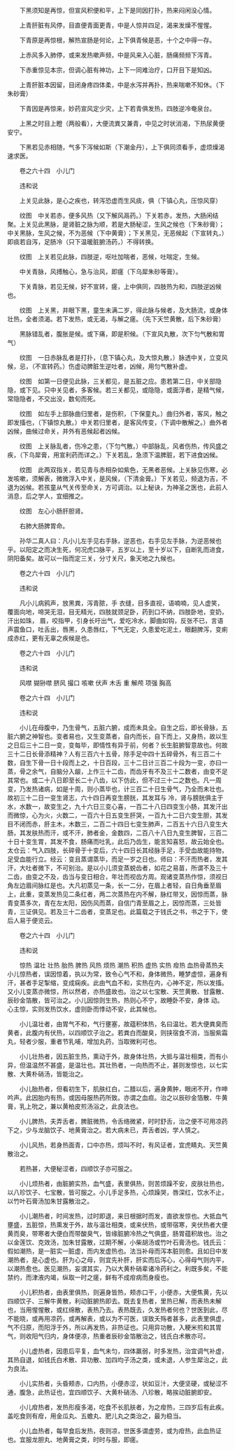<!-- { "loadSidebar": true } -->
　　下黑须知是再惊，但宣风积便和平，上下是同因打扑，热来闷闲没心情。

　　上青肝脏有风停，目直便青面更青，中是人惊并四足，渴来发燥不惺惺。

　　下青原是再惊根，解热宣肠是何论，上下俱青候是恶，十个之中得一存。

　　上赤风多入肺停，或来发热嗽声频，中是风来入心脏，肠痛频频下泻青。

　　下赤重惊见本宗，但调心脏有神功，上下一同难治疗，口开目下是知凶。

　　上青肝脏本因留，目闭身疼四体柔，中是水泻并再扑，热来喘嗽不知休。（下朱砂膏）

　　下青因是再惊来，妙药宣风定少灾，上下若青俱发热，四肢逆冷奄泉台。

　　上黑之时目上瞪（两般看），大便流粪又兼青，中见之时状消渴，下热尿黄便安宁。

　　下黑若见赤相随，气多下泻候如斯（下潮金丹），上下俱同须看手，虚烦燥渴速求医。

　　卷之六十四　小儿门

　　违和说

　　上关见此脉，是心之疾也，转泻恐虚而生风痰，俱（下镇心丸，压惊风穿）

　　纹图　中关若赤，便多风热（又下解风鬲药。）下关若赤，发热，大肠闲结聚。上关见此黑脉，是肾脏之脉为顺，若是大肠秘涩，生风之候也（下朱砂膏）；中关黑脉，生风之候，不为恶候（下中黄膏）；下关黑见，无恶候起（下宣转丸，）即痰若自泻，足肠冷（只下温暖脏腑汤药，）不得转换。

　　纹图　上关若见此脉，四肢逆，呕吐加喘者，恶候，吐喘定，生候。

　　中关青脉，风搏触心，急与治风，即瘥（下乌犀朱砂等膏）。

　　下关青脉，若见无候，好不宣转，瘥，上中俱同，四肢热为和，四肢逆凶候也。

　　纹图　上关黑，并眼下黑，童生未满二岁，得此脉与候者，及大肠流，或身体壮热，全者须渴。若下发热，或无渴，与解之瘥。（先下天竺黄散，后下朱砂膏）

　　黑脉错乱者，腹胀是候。或下痛，即是积候。（下宣风丸散，次下匀气散和胃气）

　　纹图　一日赤脉乱者是打扑，（息下镇心丸，及大惊丸散，）脉透中关，立变风候，忌，（不宣转药。）伤虚动脾脏生逆吐者，凶候，用匀气散补虚。

　　纹图　如第一日便见此脉，三关都见，是五脏之应。患若第二日，中关部隐隐，或下见。只中关见者，多客候。若三关都见，或隐隐，或面浮者，是精气候，常隐隐者，不交出没，数旬而死。

　　纹图　如左手上部脉曲归里者，是伤积，（下保童丸。）曲归外者，客风，触之即发搐也，（下镇惊丸散。）中关若归里者，是客风传变，（下调中散解之。）曲外者凶候，曲候过命关，并外有恶候起者凶候。

　　纹图　上关脉乱者，伤冷之患，（下匀气散。）中部脉乱，风者伤热，传风盛之疾，（下乌犀膏，用宣利药而详之。）下关若乱，急须下温脾脏，若下进食凶候。

　　纹图　此两双指关，若见青与赤相杂如紫色，无黑者恶候。上关脉见伤寒，必发咳嗽，须解表，微微浮入中关，是风候，（下清金膏。）下关若见，频退为吉，不退为凶候。若孩童从气关传至命关，方可调治。以上秘诀，为神圣之医也，此前人消息，后之学人，宜细推之。

　　纹图　左心小肠肝胆肾。

　　右肺大肠脾胃命。

　　孙华二真人曰：凡小儿左手见右手脉，逆恶也，右手见左手脉，为逆恶候也乎。以阳定之而决生死，何况虎口脉平，五岁以上，至十岁以下，自断乳而进食，阴阳备矣。故可以一指而定三关，分寸关尺，象天地之九候也。

　　卷之六十四　小儿门

　　违和说

　　凡小儿病鸦声，放黑粪，泻青脓，手 衣缝，目多直视，语喃喃，见人虚笑，覆面向地，啼哭无泪，目无精光，四肢就颈足卧，药到口不纳，四肢卧地，变奶，汗出如珠， 眉，咬指甲，引身长吁出气，爱吃冷水，脚曲如钩，反张不已，言语声震鱼口，吐舌出，唇黑，久患唇红，下气无定，久患爱吃泥土，眼翻脾泻，变痢成赤红，更有无辜之疾候是也。

　　卷之六十四　小儿门

　　违和说

　　风噤 猢狲噤 脐风 撮口 咳嗽 伏声 木舌 重 解颅 项强 胸高

　　卷之六十四　小儿门

　　违和说

　　小儿在母腹中，乃生骨气，五脏六腑，成而未具全。自生之后，即长骨脉，五脏六腑之神智也。变者易也，又生变蒸者，自内而长，自下而上，又身热，故以生之日后三十二日一变，变每毕，即情性有异于前，何者？长生脏腑智意故也。何故三十二日长骨添精神？人有三百六十五骨，除手足中四十五碎骨外，有三百二十数，自生下骨一日十段而上之，十日百段，三十二日计三百二十段为一变，亦曰一蒸，骨之余气，自脑分入龈，上作三十二齿，而齿牙有不及三十二数者，由变不足其常也。或二十八日即至长二十八齿，以下仿此，但不过三十二之数也。凡一周变，乃发热诸病，如是十周，则小蒸毕也，计三百二十日生骨气，乃全而未壮也。故初三十二日一变生肾志，六十四日再变生膀胱，其发耳与 冷，肾与膀胱俱主于水，水数一，故变生之，九十六日三变心喜，一百二十八日四变生小肠，其发汗出而微惊，心为火，火数二，一百六十日五变生肝哭，一百九十二日六变生胆，其发目不闭而赤，肝主木，木数三，二百二十四日七变生肺声，二百五十六日八变生大肠，其发肤热而汗，或不汗，肺者金，金数四，二百八十八日九变生脾智，三百二十日十变生胃，其发不食，肠痛而吐乳，此后乃齿生，能言知喜怒，故云始全也。太仓云：气入四肢，长碎骨于十变后，六十四日长其经脉手足，手受血故能持物，足受血能行立。经云：变且蒸谓蒸毕，而足一岁之日也。师曰：不汗而热者，发其汗，大吐者微下，不可别治。是以小儿须变蒸蜕齿者，如花之易苗，所谓不及三十二齿，由变之不及，齿当与变日相合，年壮而视齿方周。观诸变蒸热作惊，须视日角左边眉间脉红是也。大凡初蒸见一条，长一二分，在眉上者轻，自日角垂至眉上，此重，变蒸发热见二条红者，两二次蒸热在内不解，脉红带叉，因惊而蒸，脉青变蒸多次，青在左太阳，因伤风而蒸，自信门青至眉之上，因惊而蒸，三处皆青，三证俱见。若及三十二齿者，变蒸足也。此篇载之于钱氏之书，书之于下，使后人易于便览云。

　　卷之六十四　小儿门

　　违和说

　　惊热 温壮 壮热 胎热 脾热 风热 烦热 潮热 积热 虚热 实热 疳热 血热骨蒸热夫小儿惊热者，误因惊着，执以为常，致令心气不和，身体微热，睡梦虚惊，遍身有汗，甚者手足掣缩，变成痫疾。此由气血不和，实热在内，心神不定，所以发搐。又小儿变蒸亦微惊，所以然者，亦热盛故也。治之以七宝散、天竺黄散、甘露散、辰砂金箔散，皆可治之。小儿因惊则生热，热则心不宁，故睡卧不安，身体 动。心主惊，实则发热饮水，虚则卧而悸动不安，此其候也。

　　小儿温壮者，由胃气不和，气行壅塞，故蕴积体热，名曰温壮。若大便粪臭而黄者，此腹内有伏热，以四顺饮子治之。若粪白而酸臭，则挟宿食不消，当服紫霜丸，轻者少服，重者节乳哺，增加丸药，当取微利可也。

　　小儿壮热者，因五脏生热，熏动于外，故身体壮热，大抵与温壮相类，而有小异，但温温然不甚盛，是温壮也。其壮热者，一向热而不止，甚则发惊也，以七实散、大黄朴硝汤，皆能治之。

　　小儿胎热者，但看初生下，肌肤红白，二腊以后，遍身黄肿，眼闭不开，作呻吟声。此因胎内有热，或因母服热药所致。亦谓之血疸。治之以辰砂金箔散、牛黄膏，乳上吮之，兼以黄柏皮煎汤浴之，此良法也。

　　小儿脾热，夫弄舌者，脾脏微热，令舌络微紧，时时舒舌，治之便不可用凉药下之，少与龙脑饮子、地黄膏治之。若大病未已，弄舌者凶，学人慎之。

　　小儿风热，若身热面青，口中亦热，烦叫不时，有风证者，宜虎睛丸、天竺黄散治之。

　　若热甚，大便秘涩者，四顺饮子亦可服之。

　　小儿烦热者，由脏腑实热，血气盛，表里俱热，则苦烦躁不安，皮肤壮热也，以八珍饮子、七宝散，皆可服之。小儿手足多热，心烦躁哭，唇深红，饮水不止，以竹叶石膏汤加朱甘露散治之。

　　小儿潮热者，时间发热，过时即退，来日根据时而发，直欲发惊也。大抵血气壅盛，五脏惊，热熏发于外，故与温壮相类，或来伏热，或带宿寒，夹伏热者大便黄而臭，带寒者大便白而带酸臭气，皆缘脏腑冷热之气俱盛，肠胃蕴积故也。治之以金莲饮、克效汤，加朱甘露散，过期不解，小柴胡汤或竹叶石膏汤也。钱氏云：假如潮热，是一脏实一脏虚，而内发虚热也。法当补母而泻本脏则愈。且如日中发潮热者，是心虚也。肝为心之母，则宜先补肝，肝实而后泻心，心得母气则内平，以潮热愈也。医见潮热，妄谓其实，乃以大黄朴硝辈诸冷药利之。利既多矣，不能禁约，而津液内竭，纵取一时之瘥，鲜有不成疳病而身瘦也。

　　小儿积热者，由表里俱热，则遍身皆热，颊赤口干，小便赤，大便焦黄，先以四顺饮子、三解牛黄散，利动脏腑热即去。既去复热者，里热已解，而表热未解也，当用惺惺散，或红绵散，表热乃去。表热既去，久发热者何也？世医到此，尽不能晓，或再用凉药，或再解表，或以为不可医，误致夭殇者甚多，此表里俱虚，气不归原，而阳浮于外，所以再发热，非热证也。只用异功散，入粳米煎和其胃气，则收阳气归内，身体便凉，热重者辰砂金箔散治之，钱氏白术散亦可。

　　小儿虚热者，因患后平复，血气未匀，四体羸弱，时多发热，治宜调气补虚，其热自退，如钱氏白术散、异功散、加四均子汤之类，或未退，人参生犀治之，此为良法。

　　小儿实热者，头昏颊赤，口内热，小便赤涩，状如豆汁，大便坚硬，或秘涩不通，腹急，此热证也，宜四顺饮子、大黄朴硝汤、八珍散，略挨动脏腑即安。

　　小儿疳热者，发热形瘦多渴，吃食不长肌肤者，为之疳热，三四岁后有此疾。盖吃食则有疳，用金瓜丸、五蟾丸、肥儿丸之类治之，最为稳当。

　　小儿血热者，每早食后发热，夜则凉，世医多谓虚劳，或为疳热，此血热证也。宜服龙胆丸、地黄膏之类，时时与服，即瘥。

